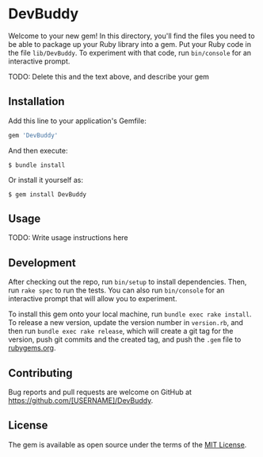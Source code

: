 # DevBuddy

Welcome to your new gem! In this directory, you'll find the files you need to be able to package up your Ruby library into a gem. Put your Ruby code in the file `lib/DevBuddy`. To experiment with that code, run `bin/console` for an interactive prompt.

TODO: Delete this and the text above, and describe your gem

## Installation

Add this line to your application's Gemfile:

```ruby
gem 'DevBuddy'
```

And then execute:

    $ bundle install

Or install it yourself as:

    $ gem install DevBuddy

## Usage

TODO: Write usage instructions here

## Development

After checking out the repo, run `bin/setup` to install dependencies. Then, run `rake spec` to run the tests. You can also run `bin/console` for an interactive prompt that will allow you to experiment.

To install this gem onto your local machine, run `bundle exec rake install`. To release a new version, update the version number in `version.rb`, and then run `bundle exec rake release`, which will create a git tag for the version, push git commits and the created tag, and push the `.gem` file to [rubygems.org](https://rubygems.org).

## Contributing

Bug reports and pull requests are welcome on GitHub at https://github.com/[USERNAME]/DevBuddy.

## License

The gem is available as open source under the terms of the [MIT License](https://opensource.org/licenses/MIT).
